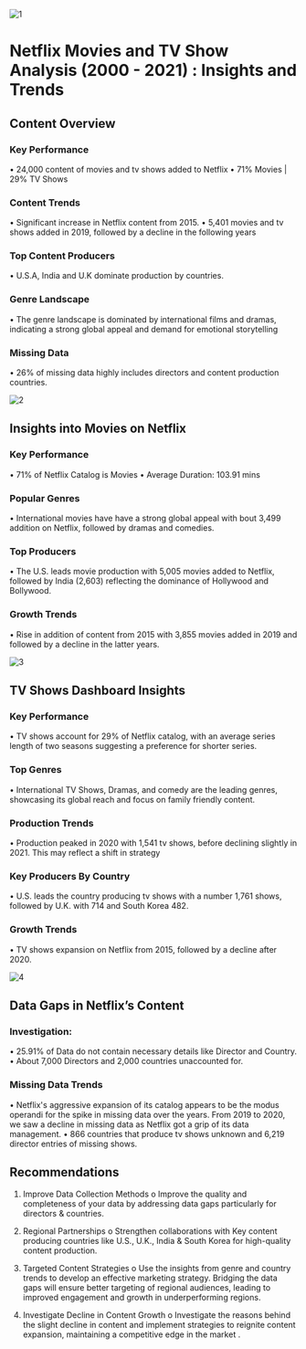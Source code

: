 ![1](https://github.com/user-attachments/assets/63eb0c7f-b2fc-4618-80df-27b4c769b66b)


# Netflix Movies and TV Show Analysis (2000 - 2021) : Insights and Trends

## Content Overview

### Key Performance
•	24,000 content of movies and tv shows added to Netflix
•	71% Movies | 29% TV Shows
 
### Content Trends
•	Significant increase in Netflix content from 2015.
•	5,401 movies and tv shows added in 2019, followed by a decline in the following years

###	Top Content Producers 
•	U.S.A, India and U.K  dominate production by countries.

### Genre Landscape
• The genre landscape is dominated by international films and dramas, indicating a strong global appeal and demand for emotional storytelling

###	Missing Data 
•	26% of missing data highly includes directors and content production countries.

![2](https://github.com/user-attachments/assets/2e0f7b47-590b-4135-afaa-01084fa46319)

## Insights into Movies on Netflix

### Key Performance
•	71% of Netflix Catalog is Movies 
•	Average Duration: 103.91 mins

###	Popular Genres 
•	International movies have have a strong global appeal with bout 3,499 addition on Netflix, followed by dramas and comedies.

###	Top Producers 
• The U.S. leads movie production with 5,005 movies added to Netflix, followed by India (2,603) reflecting the dominance of Hollywood and Bollywood.

###	Growth Trends 
•	Rise in addition of content from 2015 with 3,855 movies added in 2019 and followed by a decline in the latter years.

![3](https://github.com/user-attachments/assets/c3582963-dbe6-4c76-9a0a-f2032c9290cd)

## TV Shows Dashboard Insights

### Key Performance
•	TV shows account for 29% of Netflix catalog, with an average series length of two seasons suggesting a preference for shorter series. 

### Top Genres 
•	International TV Shows, Dramas, and comedy are the leading genres, showcasing its global reach and focus on family friendly content.

###	Production Trends 
•	 Production peaked in 2020 with 1,541 tv shows, before declining slightly in 2021. This may reflect a shift in strategy

###	Key Producers By Country
•	U.S. leads the country producing tv shows with a number 1,761 shows, followed by  U.K. with 714 and South Korea 482.

###	Growth Trends 
•	TV shows expansion on Netflix from 2015, followed by a decline after 2020.

![4](https://github.com/user-attachments/assets/0aac9c93-8405-4253-9451-0df1860c6f10)

## Data Gaps in Netflix’s Content

### Investigation:
•	25.91% of Data do not contain necessary details like Director and Country.
•	About 7,000 Directors and 2,000 countries unaccounted for.

### Missing Data Trends 
• Netflix's aggressive expansion of its catalog appears to be the modus operandi for the spike in missing data over the years. From 2019 to 2020, we saw a decline in missing data as Netflix got a grip of its data management.
• 866 countries that produce tv shows unknown and 6,219 director entries of missing shows.

## Recommendations

1.	Improve Data Collection Methods
o	Improve the quality and completeness of your data by addressing data gaps particularly for directors & countries.

3.	Regional Partnerships
o	Strengthen collaborations with Key content producing countries like U.S., U.K., India & South Korea for high-quality content production.

4.	Targeted Content Strategies
o	Use the insights from genre and country trends to develop  an effective marketing strategy. Bridging the data gaps will ensure better targeting of regional audiences, leading to improved engagement and growth in underperforming regions.

5. Investigate Decline in Content Growth 
o	Investigate the reasons behind the slight decline in content and implement strategies to reignite content expansion, maintaining a competitive edge in the market .

